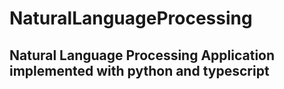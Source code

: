 # NaturalLanguageProcessing
## Natural Language Processing Application implemented with python and typescript